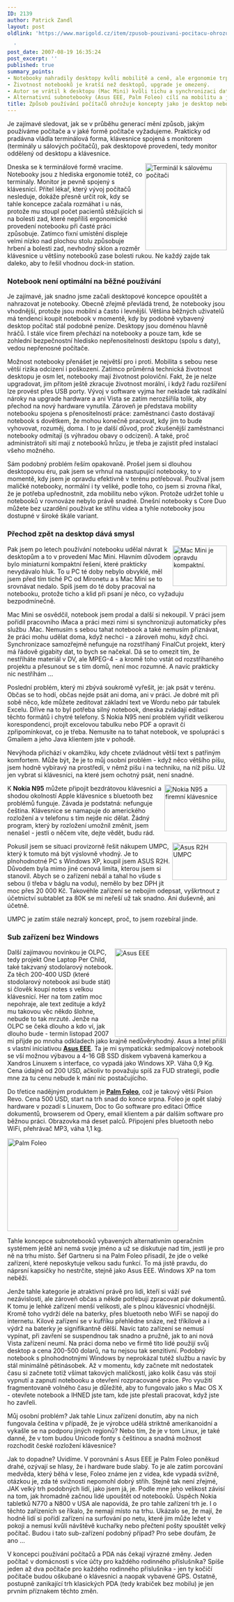 ```yaml
---
ID: 2139
author: Patrick Zandl
layout: post
oldlink: 'https://www.marigold.cz/item/zpusob-pouzivani-pocitacu-ohrozuje-koncepty-jako-je-desktop-nebo-pda

  '
post_date: 2007-08-19 16:35:24
post_excerpt: ''
published: true
summary_points:
- Notebooky nahradily desktopy kvůli mobilitě a ceně, ale ergonomie trpí.
- Životnost notebooků je kratší než desktopů, upgrade je omezený.
- Autor se vrátil k desktopu (Mac Mini) kvůli tichu a synchronizaci dat.
- Alternativní subnotebooky (Asus EEE, Palm Foleo) cílí na mobilitu a jednoduchost.
title: Způsob používání počítačů ohrožuje koncepty jako je desktop nebo PDA
---
```


Je zajímavé sledovat, jak se v průběhu generací mění způsob, jakým používáme počítače a v jaké formě počítače vyžadujeme. Prakticky od pradávna vládla terminálová forma, klávesnice spojená s monitorem (terminály u sálových počítačů), pak desktopové provedení, tedy monitor oddělený od desktopu a klávesnice. 

<a href="http://www.marigold.cz/wp-content/2tek4025.jpg"><img src="http://www.marigold.cz/wp-content/_2tek4025.jpg" width="187" height="200" alt="Terminál k sálovému počítači" title="Terminál k sálovému počítači" align="right" /></a>Dneska se k terminálové formě vracíme. Notebooky jsou z hlediska ergonomie totéž, co terminály. Monitor je pevně spojený s klávesnicí. Přítel lékař, který vývoj počítačů nesleduje, dokáže přesně určit rok, kdy se tahle koncepce začala rozmáhat i u nás, protože mu stoupl počet pacientů stěžujících si na bolesti zad, které nepříliš ergonomické provedení notebooku při časté práci způsobuje. Zatímco fixní umístění displeje velmi nízko nad plochou stolu způsobuje hrbení  a bolesti zad, nevhodný sklon a rozměr klávesnice u většiny notebooků zase bolesti rukou. Ne každý zajde tak daleko, aby to řešil vhodnou dock-in station. 

<h3>Notebook není optimální na běžné používání</h3>

Je zajímavé, jak snadno jsme začali desktopové koncepce opouštět a nahrazovat je notebooky. Obecně zřejmě převládá trend, že notebooky jsou vhodnější, protože jsou mobilní a často i levnější. Většina běžných uživatelů má tendenci koupit notebook v momentě, kdy by podobně vybavený desktop počítač stál podobné peníze. Desktopy jsou doménou hlavně hráčů. I stále více firem přechází na notebooky a pouze tam, kde se zohlední bezpečnostní hledisko nepřenositelnosti desktopu (spolu s daty), vedou nepřenosné počítače. 

<!--more-->

Možnost notebooky přenášet je největší pro i proti. Mobilita s sebou nese větší rizika odcizení i poškození. Zatímco průměrná technická životnost desktopu je osm let, notebooky mají životnost poloviční. Fakt, že je nelze upgradovat, jim přitom ještě zkracuje životnost morální, i když řadu rozšíření lze provést přes USB porty. Vývoj v software vyjma her neklade tak radikální nároky na upgrade hardware a ani Vista se zatím nerozšířila tolik, aby přechod na nový hardware vynutila. Zároveň je představa mobility notebooku spojena s přenositelností práce: zaměstnanci často dostávají notebook s dovětkem, že mohou konečně pracovat, kdy jim to bude vyhovovat, rozuměj, doma. I to je další důvod, proč zkušenější zaměstnanci notebooky odmítají (s výhradou obavy o odcizení). A také, proč administrátoři sítí mají z notebooků hrůzu, je třeba je zajistit před instalací všeho možného. 

Sám podobný problém řeším opakovaně. Prošel jsem si dlouhou desktopovou éru, pak jsem se vrhnul na nastupující notebooky, to v momentě, kdy jsem je opravdu efektivně v terénu potřeboval. Používal jsem maličké notebooky, normální i ty veliké, podle toho, co jsem si zrovna říkal, že je potřeba upřednostnit, zda mobilitu nebo výkon. Protože udržet tohle u notebooků v rovnováze nebylo právě snadné. Dnešní notebooky s Core Duo můžete bez uzardění používat ke střihu videa a tyhle notebooky jsou dostupné v široké škále variant. 

<h3>Přechod zpět na desktop dává smysl</h3>

<img src="http://www.marigold.cz/wp-content/images.jpg" width="124" height="93" alt="Mac Mini je opravdu kompaktní." title="Mac Mini je opravdu kompaktní." align="right" />Pak jsem po letech používání notebooku udělal návrat k desktopům a to v provedení Mac Mini. Hlavním důvodem bylo miniaturní kompaktní řešení, které prakticky nevydávalo hluk. To u PC té doby nebylo obvyklé, měl jsem před tím tiché PC od Mironetu a s Mac Mini se to srovnávat nedalo. Spíš jsem do té doby pracoval na notebooku, protože ticho a klid při psaní je něco, co vyžaduju bezpodmínečně. 

Mac Mini se osvědčil, notebook jsem prodal a další si nekoupil. V práci jsem pořídil pracovního iMaca a práci mezi nimi si synchronizuji automaticky přes službu .Mac. Nemusím s sebou tahat notebook a také nemusím přiznávat, že práci mohu udělat doma, když nechci -  a zároveň mohu, když chci. Synchronizace samozřejmě nefunguje na rozstříhaný FinalCut projekt, který má řádově gigabity dat, to bych se načekal. Dá se to omezit tím, že nestříháte materiál v DV, ale MPEG-4 - a kromě toho vstát od rozstříhaného projektu a přesunout se s tím domů, není moc rozumné. A navíc prakticky nic nestříhám ... 

Poslední problém, který mi zbývá soukromě vyřešit, je:  jak psát v terénu. Občas se to hodí, občas nejde psát ani doma, ani v práci. Je dobré mít při sobě něco, kde můžete zeditovat základní text ve Wordu nebo pár tabulek Excelu. Dříve na to byl potřeba silný notebook, dneska zvládají editaci těchto formátů i chytré telefony. S Nokia N95 není problém vyřídit veškerou korespondenci, projít excelovou tabulku nebo PDF a opravit či zpřipomínkovat, co je třeba. Nemusíte na to tahat notebook, ve spolupráci s Gmailem a jeho Java klientem jste v pohodě. 

Nevýhoda přichází v okamžiku, kdy chcete zvládnout větší text s patřiným komfortem. Může být, že je to můj osobní problém - když něco většího píšu, jsem hodně vybíravý na prostředí, v němž píšu i na techniku, na níž píšu. Už jen vybrat si klávesnici, na které jsem ochotný psát, není snadné. 

<img src="http://www.marigold.cz/wp-content/NokiaN95Keyboard.jpg" width="143" height="107" alt="Nokia N95 a firemní klávesnice" title="Nokia N95 a firemní klávesnice" align="right" />K <strong>Nokia N95</strong> můžete připojit bezdrátovou klávesnici a shodou okolností Apple klávesnice s bluetooth bez problémů funguje. Závada je podstatná: nefunguje čeština. Klávesnice se namapuje do amerického rozložení a v telefonu s tím nejde nic dělat. Žádný program, který by rozložení umožnil změnit, jsem nenašel - jestli o něčem víte, dejte vědět, budu rád. 

<img src="http://www.marigold.cz/wp-content/AsusR2H.jpg" width="125" height="86" alt="Asus R2H UMPC" title="Asus R2H UMPC" align="right" />Pokusil jsem se situaci provizorně řešit nákupem UMPC, který k tomuto má být výslovně vhodný. Je to plnohodnotné PC s Windows XP, koupil jsem ASUS R2H. Důvodem byla mimo jiné cenová limita, kterou jsem si stanovil. Abych se o zařízení nebál a tahal ho všude s sebou (i třeba v báglu na vodu), nemělo by bez DPH jít moc přes 20 000 Kč. Takovéhle zařízení se nebojím odepsat, vyškrtnout z účetnictví subtablet za 80K se mi neřeší už tak snadno. Ani duševně, ani účetně. 

UMPC je zatím stále nezralý koncept, proč, to jsem rozebíral jinde. 

<h3>Sub zařízení bez Windows</h3>

<img src="http://www.marigold.cz/wp-content/Asus%20EEE.png" width="257" height="203" alt="Asus EEE" title="Asus EEE" align="right" />Další zajímavou novinkou je OLPC, tedy projekt One Laptop Per Child, také takzvaný stodolarový notebook. Za těch 200-400 USD (které stodolarový notebook asi bude stát) si člověk koupí notes s velkou klávesnicí. Her na tom zatím moc nepohraje, ale text zedituje a když mu takovou věc někdo šlohne, nebude to tak mrzuté. Jenže na OLPC se čeká dlouho a kdo ví, jak dlouho bude - termín listopad 2007 mi přijde po mnoha odkladech jako krajně nedůvěryhodný. Asus a Intel přišli s vlastní iniciativou <a href="http://event.asus.com/eeepc/"><strong>Asus EEE</strong></a>. Ta je mi sympatická: sedmipalcový notebook se vší možnou výbavou a 4-16 GB SSD diskem vybavená kamerkou a Xandros Linuxem s interface, co vypadá jako Windows XP. Váha 0,9 Kg.  Cena údajně od 200 USD, ačkoliv to považuju spíš za FUD strategii, podle mne za tu cenu nebude k mání nic postačujícího. 

Do třetice nadějným produktem je <a href="http://www.palm.com/foleo"><strong>Palm Foleo</strong></a>, což je takový větší Psion Revo. Cena 500 USD, start na trh snad do konce srpna. Foleo je opět slabý hardware v pozadí s Linuxem, Doc to Go software pro editaci Office dokumentů, browserem od Opery, email klientem a pár dalším software pro běžnou práci. Obrazovka má deset palců. Připojení přes bluetooth nebo WiFi, přehrávač MP3, váha 1,1 kg. 

<img src="http://www.marigold.cz/wp-content/palmfoleo.jpg" width="393" height="213" alt="Palm Foleo" title="Palm Foleo" />

Tahle koncepce subnotebooků vybavených alternativním operačním systémem ještě ani nemá svoje jméno a už se diskutuje nad tím, jestli je pro ně na trhu místo. Šéf Gartneru si na Palm Foleo přisadil, že jde o velké zařízení, které neposkytuje velkou sadu funkcí. To má jistě pravdu, do náprsní kapsičky ho nestrčíte, stejně jako Asus EEE. Windows XP na tom neběží. 

Jenže tahle kategorie je atraktivní právě pro lidi, kteří si váží své nezávislosti, ale zároveň občas a někde potřebují zpracovat pár dokumentů. K tomu je lehké zařízení menší velikosti, ale s plnou klávesnicí vhodnější. Kromě toho vydrží déle na baterky, přes bluetooth nebo WiFi se napojí do internetu. Kilové zařízení se v kufříku přehlédne snáze, než tříkilové a i výdrž na baterky je signifikantně dělší. Navíc tato zařízení se nemusí vypínat, při zavření se suspendnou tak snadno a pružně, jak to ani nová Vista zařízení neumí. Na práci doma nebo ve firmě tito lidé použijí svůj desktop a cena 200-500 dolarů, na tu nejsou tak senzitivní. Podobný notebook s plnohodnotnými Windows by neprokázal tutéž službu a navíc by stál minimálně pětinásobek. Až v momentu, kdy začnete mít nedostatek času si začnete totiž všímat takových maličkostí, jako kolik času vás stojí vypnutí a zapnutí notebooku a otevření rozpracované práce. Pro využití fragmentovaně volného času je důležité, aby to fungovalo jako s Mac OS X - otevřete notebook a IHNED jste tam, kde jste přestali pracovat, když jste ho zavřeli. 

Můj osobní problém? Jak tahle Linux zařízení donutím, aby na nich fungovala čeština v případě, že je výrobce udělá striktně amerikanoidní a vykašle se na podporu jiných regionů? Nebo tím, že je v tom Linux, je také danné, že v tom budou Unicode fonty s češtinou a snadná možnost rozchodit české rozložení klávesnice?

Jak to dopadne? Uvidíme. V porovnání s Asus EEE je Palm Foleo poněkud drahé, ozývají se hlasy, že i hardware bude slabý. To je ale zatím porcování medvěda, který běhá v lese, Foleo známe jen z videa, kde vypadá svižně, otázkou je, zda té svižnosti nepomohl dobrý střih. Stejně tak není zřejmé, JAK velký trh podobných lidí, jako jsem já, je. Podle mne jeho velikost závisí na tom, jak hromadně začnou lidé upouštět od notebooků. Úspěch Nokia tabletků N770 a N800 v USA ale napovídá, že pro tahle zařízení trh je. I o těchto zařízeních se říkalo, že nemají místo na trhu. Ukázalo se, že mají, že hodně lidí si pořídí zařízení na surfování po netu, které jim může ležet v pokoji a nemusí kvůli návštěvě kuchařky nebo přečtení pošty spouštět velký počítač. Budou i tato sub-zařízení podobný případ? Pro sebe doufám, že ano ... 

V koncepci používání počítačů a PDA nás čekají výrazné změny. Jeden počítač v domácnosti s více účty pro každého rodinného příslušníka? Spíše jeden až dva počítače pro každého rodinného příslušníka - jen ty kočičí počítače budou oškubané o klávesnici a naopak vybavené GPS. Ostatně, postupně zanikající trh klasických PDA (tedy krabiček bez mobilu) je jen prvním příznakem těchto změn.